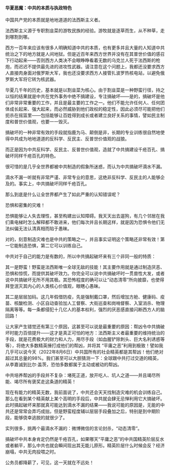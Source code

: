 #### 华夏恶魔：中共的本质与执政特色

<p>中国共产党的本质就是地地道道的法西斯主义者。</p>
<p>法西斯主义源于专职割韭菜的游牧民族的经验。游牧就是逐草而生，从不种草，走到哪割到哪。</p>
<p>西方一百年来应该有很多人明确知道中共的本质，也有更多并且大量的人知道中共统治之下的地方就是人间地狱。但是近百年来西方世界并没有在其普世价值的感召下行动起来——否则西方人类决不会眼睁睁看着无数的乌克兰人死于法西斯的枪炮，而迟迟不提供最先进的进攻性武器。请注意在这个问题上，我都还没要求西方人直接肉身面对俄罗斯大军，我也还没要求西方人接管扎波罗热核电站，以避免俄罗斯大军将它转为核武器。</p>
<p>华夏几千年的历史，基本就是以割韭菜为核心。由于割韭菜是一种野蛮行径，持之以恒的结果就是中共在党外事务中绝不搞建设，专注搞破坏——是的，搞破坏是他们非常非常重要的工作，并且是最主要的工作之一。他们不能允许任何人、任何团体成长起来、强大起来，而必然威胁到他们政权的稳定性，因此必须尽可能把他们扼杀在摇篮里——包括能够让百姓得到成长或者建立良好关系的事情，譬如民主制度和普世价值观，也要一一毁灭。</p>
<p>搞破坏的一种非常有效的手段就指鹿为马、颠倒是非，长期的专业训练很自然地使得中共成为地地道道的反科学、反民主、反普世价值观的战狼。</p>
<p>而正是因为中共反科学、反民主、反普世价值观，造就了中共搞建设千疮百孔、搞破坏同样千疮百孔的特色。</p>
<p>很可惜的是几乎全世界都被中共制造的假象所迷惑，而认为中共搞破坏滴水不漏。</p>
<p>滴水不漏一听就有非常严谨、非常专业的意思，这绝非反科学、反民主的人能够企及的。事实上，中共搞破坏同样千疮百孔。</p>
<p>那么到底是什么让全世界都产生了如此严重的认知错误呢？</p>
<p>恐惧和密集的灾难！</p>
<p>恐惧能够让人失去理性，甚至构建出认知障碍。我天天出去遛狗，有几个邻居在我们乘电梯时怎么解释都不敢进来，他们每次并且长期这样，就是因为恐惧令他们无法纠偏无法认清真相而陷于愚昧。</p>
<p>对的，刻意制造灾难也是中共的策略之一，并且事实证明这个策略还非常有效！第一它能制造恐惧，第二它可以训练自己。</p>
<p>中共对于自己的能力是有数的，所以中共搞起破坏来有三个非同一般的特质：</p>
<p>其一是野蛮！野蛮是法西斯唯一全球无敌的技能！其主要作用就是通过制造厌恶、恐惧和惊慌，而提供其破坏效力。你完全可以说中共搞破坏时一贯兽性大发，或者说中共搞破坏无所不用其极。其恐怖程度的确可以让“动态清零”所向披靡，也使得拜登泯灭其内心的人类核心价值观，眼瞎心愚昧。</p>
<p>其二是层层加码。这几年假借防疫，先是强制戴口罩，然后增加方舱、健康码、疫苗、核酸检测、小区自动查验加人工督察、大街巡查和岗哨督察、入室消杀、物理隔离等等。每一条都侵犯十几亿人的基本权利，强烈的厌恶感直接闪断西方人的脑回路！</p>
<p>让大家产生错觉还有第三个原因，这甚至可以说是最重要的原因：帮凶令中共搞破坏时能力百倍提升——这才是真正可怕的地方：法西斯主义者最重要的维持统治的手段，就是花费极大的财力和人力，用尽手段（如血腥铲除刺头、巨大名利诱惑等等），将绝大多数精英捶打成他们的帮凶，并将其 “平庸之恶”利用到极致！譬如我几乎可以说今天（2022年8月6日）中共国所有的社会精英都是其帮凶！他们绝对超过其总量的98%。我们甚至可以大胆猜测一下：全球跟中共打过交道的精英，从李嘉诚到比尔·盖茨，恐怕多数都属于主动或被动的帮凶。</p>
<p>中共培养帮凶的手段并不复杂：堵死正道，放开吃人、坑人之道——并且竭尽所能、竭尽所有褒奖走这条道的精英！</p>
<p>现在有能力的精英无数，我前面说了，中共还会天天找制造灾难的机会训练自己。那么在看到某个精英献上某个高明的手段后，中共就会肆无忌惮利用它大搞破坏。此时搞起破坏来那就真可能达到滴水不漏的结果——我说可能的原因是，无能的中共还是常常会弄巧成拙，但是野蛮程度辅以层层手段叠加之后，特别是到中期阶段，能够侥幸逃脱的就很少了。</p>
<p>实列很多，挑两个最滴水不漏的：微博微信的言论封杀，“动态清零”。</p>
<p>搞破坏中共本身肯定仍然是千疮百孔，如果哪天“平庸之恶”的中共国精英阶层反水或者躺平，那么中共也就会瞬间现出其无能儿原形。精英阶层什么时候会反？经济崩塌，中共无肉投喂之时。</p>
<p>公务员都降薪了，可见，这一天就在不远处！</p>
